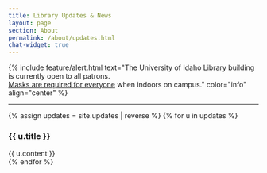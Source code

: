 ```yaml
---
title: Library Updates & News
layout: page
section: About
permalink: /about/updates.html
chat-widget: true
---
```


{% include feature/alert.html text="<span class='h5'>The University of Idaho Library building is currently open to all patrons. <br><a href='https://www.uidaho.edu/vandal-health-clinic/coronavirus' class='alert-link'>Masks are required for everyone</a> when indoors on campus.</span>" color="info" align="center" %}

----------
{% assign updates = site.updates | reverse %}
{% for u in updates %}
<div class="card mb-3">
    <div class="card-body">
        <h3 id="{{ u.title | slugify }}" class="card-title">{{ u.title }}</h3>
        <div class="card-text">
        {{ u.content }}
        </div>
    </div>
</div>
{% endfor %}
